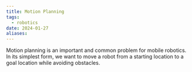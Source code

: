 ```yaml
---
title: Motion Planning
tags:
  - robotics
date: 2024-01-27
aliases:
---
```

Motion planning is an important and common problem for mobile robotics. In its simplest form, we want to move a robot from a starting location to a goal location while avoiding obstacles. 